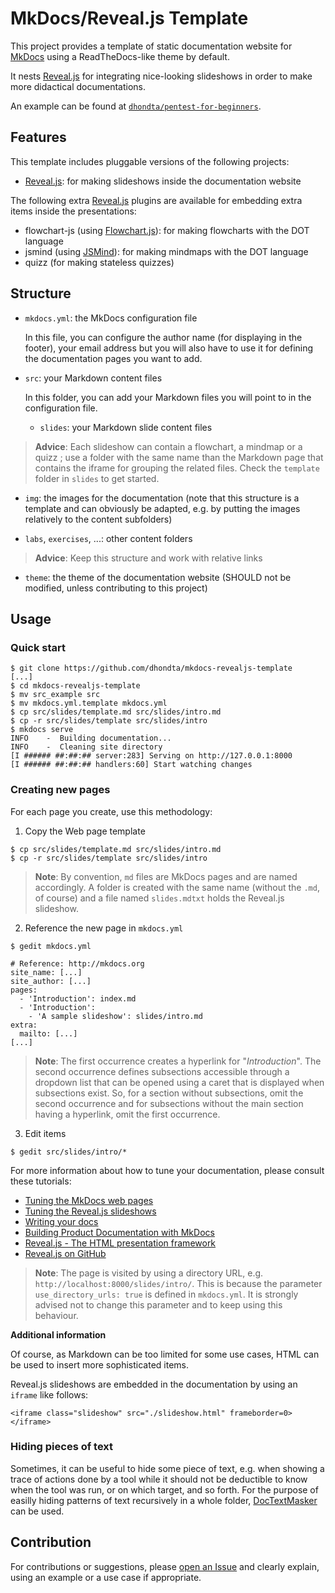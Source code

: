 # MkDocs/Reveal.js Template

This project provides a template of static documentation website for [MkDocs](http://mkdocs.org) using a ReadTheDocs-like theme by default.

It nests [Reveal.js](http://lab.hakim.se/reveal-js) for integrating nice-looking slideshows in order to make more didactical documentations.

An example can be found at [`dhondta/pentest-for-beginners`](https://github.com/dhondta/pentest-for-beginners).


## Features

This template includes pluggable versions of the following projects:

- [Reveal.js](http://lab.hakim.se/reveal-js): for making slideshows inside the documentation website

The following extra [Reveal.js](http://lab.hakim.se/reveal-js) plugins are available for embedding extra items inside the presentations:

- flowchart-js (using [Flowchart.js](https://github.com/adrai/flowchart.js/)): for making flowcharts with the DOT language
- jsmind (using [JSMind](https://github.com/hizzgdev/jsmind/)): for making mindmaps with the DOT language
- quizz (for making stateless quizzes)


## Structure

- `mkdocs.yml`: the MkDocs configuration file

  In this file, you can configure the author name (for displaying in the footer), your email address but you will also have to use it for defining the documentation pages you want to add.

- `src`: your Markdown content files

  In this folder, you can add your Markdown files you will point to in the configuration file.

  - `slides`: your Markdown slide content files

> **Advice**: Each slideshow can contain a flowchart, a mindmap or a quizz ; use a folder with the same name than the Markdown page that contains the iframe for grouping the related files. Check the `template` folder in `slides` to get started.

  - `img`: the images for the documentation (note that this structure is a template and can obviously be adapted, e.g. by putting the images relatively to the content subfolders)

  - `labs`, `exercises`, ...: other content folders

> **Advice**: Keep this structure and work with relative links 

- `theme`: the theme of the documentation website (SHOULD not be modified, unless contributing to this project)


## Usage

### Quick start

```console
$ git clone https://github.com/dhondta/mkdocs-revealjs-template
[...]
$ cd mkdocs-revealjs-template
$ mv src_example src
$ mv mkdocs.yml.template mkdocs.yml
$ cp src/slides/template.md src/slides/intro.md
$ cp -r src/slides/template src/slides/intro
$ mkdocs serve
INFO    -  Building documentation... 
INFO    -  Cleaning site directory 
[I ###### ##:##:## server:283] Serving on http://127.0.0.1:8000
[I ###### ##:##:## handlers:60] Start watching changes
```


### Creating new pages

For each page you create, use this methodology:

1. Copy the Web page template

```console
$ cp src/slides/template.md src/slides/intro.md
$ cp -r src/slides/template src/slides/intro
```

> **Note**: By convention, `md` files are MkDocs pages and are named accordingly. A folder is created with the same name (without the `.md`, of course) and a file named `slides.mdtxt` holds the Reveal.js slideshow.

2. Reference the new page in `mkdocs.yml`

```console
$ gedit mkdocs.yml
```

```gedit
# Reference: http://mkdocs.org
site_name: [...]
site_author: [...]
pages:
  - 'Introduction': index.md
  - 'Introduction':
    - 'A sample slideshow': slides/intro.md
extra:
  mailto: [...]
[...]
```

> **Note**: The first occurrence creates a hyperlink for "*Introduction*". The second occurrence defines subsections accessible through a dropdown list that can be opened using a caret that is displayed when subsections exist. So, for a section without subsections, omit the second occurrence and for subsections without the main section having a hyperlink, omit the first occurrence.


3. Edit items

```console
$ gedit src/slides/intro/*
```

For more information about how to tune your documentation, please consult these tutorials:

- [Tuning the MkDocs web pages](doc/tuning-mkdocs-web-pages.md)
- [Tuning the Reveal.js slideshows](doc/tuning-revealjs-slideshows.md)
- [Writing your docs](http://www.mkdocs.org/user-guide/writing-your-docs/)
- [Building Product Documentation with MkDocs](https://www.sitepoint.com/building-product-documentation-mkdocs/)
- [Reveal.js - The HTML presentation framework](http://lab.hakim.se/reveal-js/#/)
- [Reveal.js on GitHub](https://github.com/hakimel/reveal.js/)

> **Note**: The page is visited by using a directory URL, e.g. `http://localhost:8000/slides/intro/`. This is because the parameter `use_directory_urls: true` is defined in `mkdocs.yml`. It is strongly advised not to change this parameter and to keep using this behaviour.

**Additional information**

Of course, as Markdown can be too limited for some use cases, HTML can be used to insert more sophisticated items.

Reveal.js slideshows are embedded in the documentation by using an `iframe` like follows:

```
<iframe class="slideshow" src="./slideshow.html" frameborder=0></iframe>
```


### Hiding pieces of text

Sometimes, it can be useful to hide some piece of text, e.g. when showing a trace of actions done by a tool while it should not be deductible to know when the tool was run, or on which target, and so forth. For the purpose of easilly hiding patterns of text recursively in a whole folder, [DocTextMasker](https://github.com/dhondta/doc-text-masker) can be used.


## Contribution

For contributions or suggestions, please [open an Issue](https://github.com/dhondta/mkdocs-revealjs-template/issues/new) and clearly explain, using an example or a use case if appropriate.
